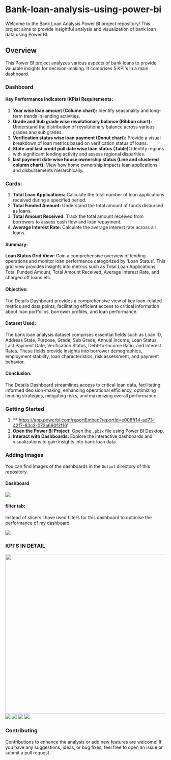 # Bank-loan-analysis-using-power-bi
Welcome to the Bank Loan Analysis Power BI project repository! This project aims to provide insightful analysis and visualization of bank loan data using Power BI.

## Overview

This Power BI project analyzes various aspects of bank loans to provide valuable insights for decision-making. It comprises 5 KPI's in a main dashboard.
### Dashboard 

#### Key Performance Indicators (KPIs) Requirements:
1. **Year wise loan amount (Column chart):** Identify seasonality and long-term trends in lending activities.
2. **Grade and Sub grade wise revolutionary balance (Ribbon chart):** Understand the distribution of revolutionary balance across various grades and sub grades.
3. **Verification status wise loan payment (Donut chart):** Provide a visual breakdown of loan metrics based on verification status of loans.
4. **State and last credit pull date wise loan status (Table):** Identify regions with significant lending activity and assess regional disparities.
5. **last payment date wise house ownership status (Line and clustered column chart):** View how home ownership impacts loan applications and disbursements hierarchically.

### Cards:
1. **Total Loan Applications:** Calculate the total number of loan applications received during a specified period.
2. **Total Funded Amount:** Understand the total amount of funds disbursed as loans.
3. **Total Amount Received:** Track the total amount received from borrowers to assess cash flow and loan repayment.
4. **Average Interest Rate:** Calculate the average interest rate across all loans.

#### Summary:

**Loan Status Grid View:** Gain a comprehensive overview of lending operations and monitor loan performance categorized by 'Loan Status'. This grid view provides insights into metrics such as Total Loan Applications, Total Funded Amount, Total Amount Received, Average Interest Rate, and charged off loans etc.

#### Objective:

The Details Dashboard provides a comprehensive view of key loan-related metrics and data points, facilitating efficient access to critical information about loan portfolios, borrower profiles, and loan performance.

#### Dataset Used:

The bank loan analysis dataset comprises essential fields such as Loan ID, Address State, Purpose, Grade, Sub Grade, Annual Income, Loan Status, Last Payment Date, Verification Status, Debt-to-Income Ratio, and Interest Rates. These fields provide insights into borrower demographics, employment stability, loan characteristics, risk assessment, and payment behavior.

#### Conclusion:

The Details Dashboard streamlines access to critical loan data, facilitating informed decision-making, enhancing operational efficiency, optimizing lending strategies, mitigating risks, and maximizing overall performance.

### Getting Started

1. **'https://app.powerbi.com/reportEmbed?reportId=e008ff14-ad73-42f7-83c2-072a690f2f16'
2. **Open the Power BI Project:** Open the `.pbix` file using Power BI Desktop.
3. **Interact with Dashboards:** Explore the interactive dashboards and visualizations to gain insights into bank loan data.

### Adding Images

You can find images of the dashboards in the `Output` directory of this repository.

#### Dashboard
<img src="https://i.imghippo.com/files/4SP3v1727353490.png">

#### filter tab:
Instead of slicers i have used filters for this dashboard to optimise the performance of my dashboard.

<img src="https://i.imghippo.com/files/rpr4i1727353456.png">

### KPI'S IN DETAIL
<img src="https://i.imghippo.com/files/ZNTSR1727357984.png" width="700" height="500">

<img src="https://i.imghippo.com/files/8efXa1727358064.png">

<img src="https://i.imghippo.com/files/6CNhI1727358226.png">

<img src="https://i.imghippo.com/files/aGwvH1727358114.png">

<img src="https://i.imghippo.com/files/Hbb6e1727358250.png">


### Contributing

Contributions to enhance the analysis or add new features are welcome! If you have any suggestions, ideas, or bug fixes, feel free to open an issue or submit a pull request.

